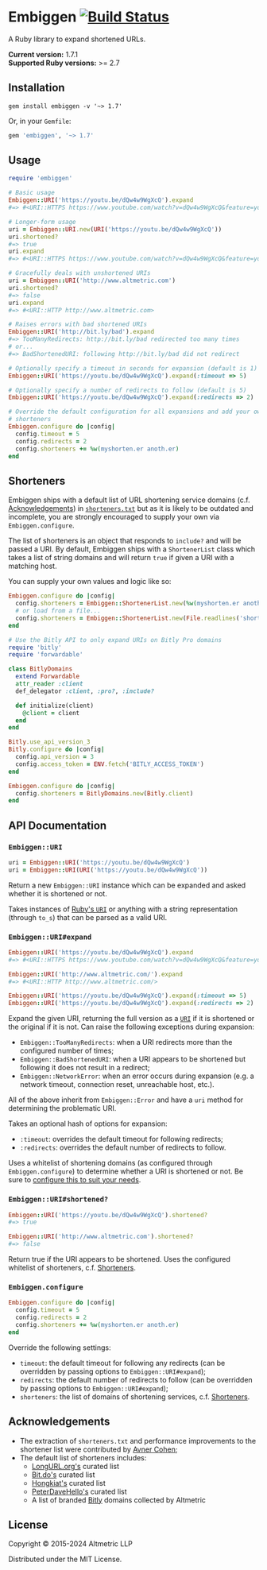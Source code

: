 # Embiggen [![Build Status](https://travis-ci.org/altmetric/embiggen.svg?branch=master)](https://travis-ci.org/altmetric/embiggen)

A Ruby library to expand shortened URLs.

**Current version:** 1.7.1  
**Supported Ruby versions:** >= 2.7

## Installation

```
gem install embiggen -v '~> 1.7'
```

Or, in your `Gemfile`:

```ruby
gem 'embiggen', '~> 1.7'
```

## Usage

```ruby
require 'embiggen'

# Basic usage
Embiggen::URI('https://youtu.be/dQw4w9WgXcQ').expand
#=> #<URI::HTTPS https://www.youtube.com/watch?v=dQw4w9WgXcQ&feature=youtu.be>

# Longer-form usage
uri = Embiggen::URI.new(URI('https://youtu.be/dQw4w9WgXcQ'))
uri.shortened?
#=> true
uri.expand
#=> #<URI::HTTPS https://www.youtube.com/watch?v=dQw4w9WgXcQ&feature=youtu.be>

# Gracefully deals with unshortened URIs
uri = Embiggen::URI('http://www.altmetric.com')
uri.shortened?
#=> false
uri.expand
#=> #<URI::HTTP http://www.altmetric.com>

# Raises errors with bad shortened URIs
Embiggen::URI('http://bit.ly/bad').expand
#=> TooManyRedirects: http://bit.ly/bad redirected too many times
# or...
#=> BadShortenedURI: following http://bit.ly/bad did not redirect

# Optionally specify a timeout in seconds for expansion (default is 1)
Embiggen::URI('https://youtu.be/dQw4w9WgXcQ').expand(:timeout => 5)

# Optionally specify a number of redirects to follow (default is 5)
Embiggen::URI('https://youtu.be/dQw4w9WgXcQ').expand(:redirects => 2)

# Override the default configuration for all expansions and add your own
# shorteners
Embiggen.configure do |config|
  config.timeout = 5
  config.redirects = 2
  config.shorteners += %w(myshorten.er anoth.er)
end
```

## Shorteners

Embiggen ships with a default list of URL shortening service domains (c.f.
[Acknowledgements](#acknowledgements)) in
[`shorteners.txt`](https://github.com/altmetric/embiggen/blob/master/shorteners.txt)
but as it is likely to be outdated and incomplete, you are strongly encouraged
to supply your own via `Embiggen.configure`.

The list of shorteners is an object that responds to `include?` and will be
passed a URI. By default, Embiggen ships with a `ShortenerList` class which
takes a list of string domains and will return `true` if given a URI with a
matching host.

You can supply your own values and logic like so:

```ruby
Embiggen.configure do |config|
  config.shorteners = Embiggen::ShortenerList.new(%w(myshorten.er anoth.er))
  # or load from a file...
  config.shorteners = Embiggen::ShortenerList.new(File.readlines('shorteners.txt').map(&:chomp))
end

# Use the Bitly API to only expand URIs on Bitly Pro domains
require 'bitly'
require 'forwardable'

class BitlyDomains
  extend Forwardable
  attr_reader :client
  def_delegator :client, :pro?, :include?

  def initialize(client)
    @client = client
  end
end

Bitly.use_api_version_3
Bitly.configure do |config|
  config.api_version = 3
  config.access_token = ENV.fetch('BITLY_ACCESS_TOKEN')
end

Embiggen.configure do |config|
  config.shorteners = BitlyDomains.new(Bitly.client)
end
```

## API Documentation

### `Embiggen::URI`

```ruby
uri = Embiggen::URI('https://youtu.be/dQw4w9WgXcQ')
uri = Embiggen::URI(URI('https://youtu.be/dQw4w9WgXcQ'))
```

Return a new `Embiggen::URI` instance which can be expanded and asked whether
it is shortened or not.

Takes instances of [Ruby's
`URI`][URI] or
anything with a string representation (through `to_s`) that can be parsed as a
valid URI.

### `Embiggen::URI#expand`

```ruby
Embiggen::URI('https://youtu.be/dQw4w9WgXcQ').expand
#=> #<URI::HTTPS https://www.youtube.com/watch?v=dQw4w9WgXcQ&feature=youtu.be>

Embiggen::URI('http://www.altmetric.com/').expand
#=> #<URI::HTTP http://www.altmetric.com/>

Embiggen::URI('https://youtu.be/dQw4w9WgXcQ').expand(:timeout => 5)
Embiggen::URI('https://youtu.be/dQw4w9WgXcQ').expand(:redirects => 2)
```

Expand the given URI, returning the full version as a [`URI`][URI] if it is
shortened or the original if it is not. Can raise the following exceptions
during expansion:

* `Embiggen::TooManyRedirects`: when a URI redirects more than the configured
  number of times;
* `Embiggen::BadShortenedURI`: when a URI appears to be shortened but
  following it does not result in a redirect;
* `Embiggen::NetworkError`: when an error occurs during expansion (e.g. a
  network timeout, connection reset, unreachable host, etc.).

All of the above inherit from `Embiggen::Error` and have a `uri` method for
determining the problematic URI.

Takes an optional hash of options for expansion:

* `:timeout`: overrides the default timeout for following redirects;
* `:redirects`: overrides the default number of redirects to follow.

Uses a whitelist of shortening domains (as configured through
`Embiggen.configure`) to determine whether a URI is shortened or not. Be sure
to [configure this to suit your needs](#shorteners).

### `Embiggen::URI#shortened?`

```ruby
Embiggen::URI('https://youtu.be/dQw4w9WgXcQ').shortened?
#=> true

Embiggen::URI('http://www.altmetric.com').shortened?
#=> false
```

Return true if the URI appears to be shortened. Uses the configured whitelist
of shorteners, c.f. [Shorteners](#shorteners).

### `Embiggen.configure`

```ruby
Embiggen.configure do |config|
  config.timeout = 5
  config.redirects = 2
  config.shorteners += %w(myshorten.er anoth.er)
end
```

Override the following settings:

* `timeout`: the default timeout for following any redirects (can be
  overridden by passing options to `Embiggen::URI#expand`);
* `redirects`: the default number of redirects to follow (can be overridden by
  passing options to `Embiggen::URI#expand`);
* `shorteners`: the list of domains of shortening services, c.f.
  [Shorteners](#shorteners).

## Acknowledgements

* The extraction of `shorteners.txt` and performance improvements to the
  shortener list were contributed by [Avner
  Cohen](https://github.com/AvnerCohen);
* The default list of shorteners includes:
  * [LongURL.org's](http://longurl.org/services) curated list
  * [Bit.do's](http://bit.do/list-of-url-shorteners.php) curated list
  * [Hongkiat's](http://www.hongkiat.com/blog/url-shortening-services-the-ultimate-list/)
  curated list
  * [PeterDaveHello's](https://github.com/PeterDaveHello/url-shorteners) curated list
  * A list of branded [Bitly](https://bitly.com/) domains collected by Altmetric

## License

Copyright © 2015-2024 Altmetric LLP

Distributed under the MIT License.

[URI]: http://ruby-doc.org/stdlib/libdoc/uri/rdoc/URI.html
